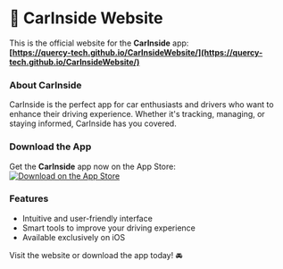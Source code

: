 # 🚗 CarInside Website  

This is the official website for the **CarInside** app:  
**[https://quercy-tech.github.io/CarInsideWebsite/](https://quercy-tech.github.io/CarInsideWebsite/)**  

### About CarInside  
CarInside is the perfect app for car enthusiasts and drivers who want to enhance their driving experience. Whether it's tracking, managing, or staying informed, CarInside has you covered.  

### Download the App  
Get the **CarInside** app now on the App Store:  
[![Download on the App Store](https://developer.apple.com/assets/elements/badges/download-on-the-app-store.svg)](https://apps.apple.com/ua/app/carinside/id6636482698)  

### Features  
- Intuitive and user-friendly interface  
- Smart tools to improve your driving experience  
- Available exclusively on iOS  

Visit the website or download the app today! 🚘  
